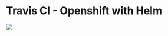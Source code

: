 # Travis CI - Openshift with Helm

<img src="https://travis-ci.org/Vikaspogu/helm-travis.svg?branch=master"/>
